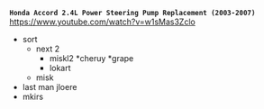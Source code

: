 



**`Honda Accord 2.4L Power Steering Pump Replacement (2003-2007)`**  
https://www.youtube.com/watch?v=w1sMas3Zclo   


- sort
  * next 2
    - miskl2 
      *cheruy
      *grape
    - lokart 
  * misk
- last man
jloere 
- mkirs
